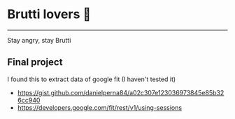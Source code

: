 # Brutti lovers :smiling_face_with_three_hearts:
---
Stay angry, stay Brutti

## Final project

I found this to extract data of google fit (I haven't tested it)
- https://gist.github.com/danielperna84/a02c307e123036973845e85b326cc940
- https://developers.google.com/fit/rest/v1/using-sessions
